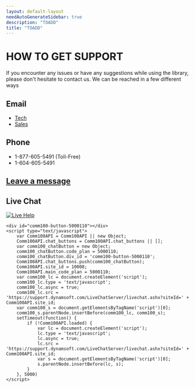 ```yaml
---
layout: default-layout
needAutoGenerateSidebar: true
description: "TOADD"
title: "TOADD"
---
```


# HOW TO GET SUPPORT

If you encounter any issues or have any suggestions while using the library, please don't hesitate to contact us. We can be reached in a few different ways

## Email

  + [Tech](mailto:support@dynamsoft.com)
  + [Sales](mailto:sales@dynamsoft.com)

## Phone

  + 1-877-605-5491 (Toll-Free) 
  + 1-604-605-5491

## [Leave a message](https://www.dynamsoft.com/Company/Contact.aspx)

## Live Chat

[![Live Help][image]][hyperlink]

  [hyperlink]: javascript:$('#comm100-float-button-2').click(); 
  [image]: {{site.assets}}imgs/livechat.jpg

<!--Begin Comm100 Live Chat Code-->
<div style="background-repeat: no-repeat; background-position: 0px 0px; margin:0; padding:0px 0px 0px 0px; ">

    <div id="comm100-button-5000110"></div>
    <script type="text/javascript">
        var Comm100API = Comm100API || new Object;
        Comm100API.chat_buttons = Comm100API.chat_buttons || [];
        var comm100_chatButton = new Object;
        comm100_chatButton.code_plan = 5000110;
        comm100_chatButton.div_id = 'comm100-button-5000110';
        Comm100API.chat_buttons.push(comm100_chatButton);
        Comm100API.site_id = 10008;
        Comm100API.main_code_plan = 5000110;
        var comm100_lc = document.createElement('script');
        comm100_lc.type = 'text/javascript';
        comm100_lc.async = true;
        comm100_lc.src = 'https://support.dynamsoft.com/LiveChatServer/livechat.ashx?siteId=' + Comm100API.site_id;
        var comm100_s = document.getElementsByTagName('script')[0];
        comm100_s.parentNode.insertBefore(comm100_lc, comm100_s);
        setTimeout(function() {
            if (!Comm100API.loaded) {
                var lc = document.createElement('script');
                lc.type = 'text/javascript';
                lc.async = true;
                lc.src = 'https://support.dynamsoft.com/LiveChatServer/livechat.ashx?siteId=' + Comm100API.site_id;
                var s = document.getElementsByTagName('script')[0];
                s.parentNode.insertBefore(lc, s);
            }
        }, 5000)
    </script>

</div>
<!--End Comm100 Live Chat Code-->
